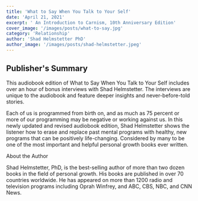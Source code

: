 ```yaml
---
title: 'What to Say When You Talk to Your Self'
date: 'April 21, 2021'
excerpt: ' An Introduction to Carnism, 10th Anniversary Edition'
cover_image: '/images/posts/what-to-say.jpg'
category: 'Relationship'
author: 'Shad Helmstetter PhD'
author_image: '/images/posts/shad-helmstetter.jpeg'
---
```


## Publisher's Summary

This audiobook edition of What to Say When You Talk to Your Self includes over an hour of bonus interviews with Shad Helmstetter. The interviews are unique to the audiobook and feature deeper insights and never-before-told stories.

Each of us is programmed from birth on, and as much as 75 percent or more of our programming may be negative or working against us. In this newly updated and revised audiobook edition, Shad Helmstetter shows the listener how to erase and replace past mental programs with healthy, new programs that can be positively life-changing. Considered by many to be one of the most important and helpful personal growth books ever written.

About the Author

Shad Helmstetter, PhD, is the best-selling author of more than two dozen books in the field of personal growth. His books are published in over 70 countries worldwide. He has appeared on more than 1200 radio and television programs including Oprah Winfrey, and ABC, CBS, NBC, and CNN News.
